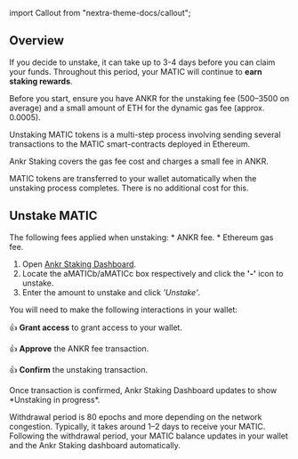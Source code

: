 import Callout from "nextra-theme-docs/callout";

## Overview

If you decide to unstake, it can take up to 3-4 days before you can claim your funds. Throughout this period, your MATIC will continue to **earn staking rewards**.

<Callout> 
Before you start, ensure you have ANKR for the unstaking fee (500–3500 on average) and a small amount of ETH for the dynamic gas fee (approx. 0.0005).

Unstaking MATIC tokens is a multi-step process involving sending several transactions to the MATIC smart-contracts deployed in Ethereum.

Ankr Staking covers the gas fee cost and charges a small fee in ANKR.

MATIC tokens are transferred to your wallet automatically when the unstaking process completes. There is no additional cost for this.
</Callout>

## Unstake MATIC

<Callout type="warning" emoji="❗"> 
The following fees applied when unstaking:
* ANKR fee.
* Ethereum gas fee. 
</Callout>

1. Open [Ankr Staking Dashboard](https://www.ankr.com/staking/dashboard/).
3. Locate the aMATICb/aMATICc box respectively and click the **'-'** icon to unstake.
4. Enter the amount to unstake and click *'Unstake'*.

You will need to make the following interactions in your wallet:

👍 **Grant access** to grant access to your wallet.

👍 **Approve** the ANKR fee transaction.

👍 **Confirm** the unstaking transaction.

<Callout emoji="✅">
Once transaction is confirmed, Ankr Staking Dashboard updates to show *Unstaking in progress*.

Withdrawal period is 80 epochs and more depending on the network congestion. Typically, it takes around 1–2 days to receive your MATIC. 
Following the withdrawal period, your MATIC balance updates in your wallet and the Ankr Staking dashboard automatically.
</Callout>

